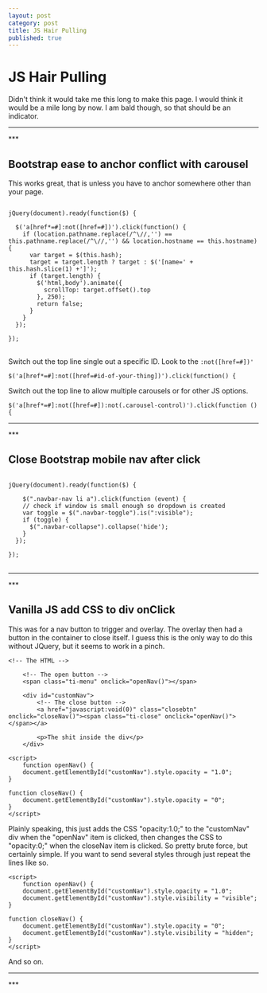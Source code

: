 ```yaml
---
layout: post
category: post
title: JS Hair Pulling
published: true
---
```


# JS Hair Pulling #

Didn't think it would take me this long to make this page. I would think it would be a mile long by now. I am bald though, so that should be an indicator.

<hr class="rule">
***

## Bootstrap ease to anchor conflict with carousel ##

This works great, that is unless you have to anchor somewhere other than your page.

<pre>
<code>
jQuery(document).ready(function($) {

  $('a[href*=#]:not([href=#])').click(function() {
    if (location.pathname.replace(/^\//,'') == this.pathname.replace(/^\//,'') && location.hostname == this.hostname) {
      var target = $(this.hash);
      target = target.length ? target : $('[name=' + this.hash.slice(1) +']');
      if (target.length) {
        $('html,body').animate({
          scrollTop: target.offset().top
        }, 250);
        return false;
      }
    }
  });

});
</code>
</pre>

Switch out the top line single out a specific ID. Look to the `:not([href=#])'`

    $('a[href*=#]:not([href=#id-of-your-thing])').click(function() {

Switch out the top line to allow multiple carousels or for other JS options.

    $('a[href*=#]:not([href=#]):not(.carousel-control)').click(function () {

<hr class="rule">
***

## Close Bootstrap mobile nav after click ##

<pre>
<code>
jQuery(document).ready(function($) {

	$(".navbar-nav li a").click(function (event) {
    // check if window is small enough so dropdown is created
    var toggle = $(".navbar-toggle").is(":visible");
    if (toggle) {
      $(".navbar-collapse").collapse('hide');
    }
  });

});
</code>
</pre>

<hr class="rule">
***

## Vanilla JS add CSS to div onClick ##

This was for a nav button to trigger and overlay. The overlay then had a button in the container to close itself. I guess this is the only way to do this without JQuery, but it seems to work in a pinch.


	<!-- The HTML -->

		<!-- The open button -->
		<span class="ti-menu" onclick="openNav()"></span>
    
    	<div id="customNav">
    		<!-- The close button -->
			<a href="javascript:void(0)" class="closebtn" onclick="closeNav()"><span class="ti-close" onclick="openNav()"></span></a>
    
    		<p>The shit inside the div</p>
    	</div>

	<script>
		function openNav() {
		document.getElementById("customNav").style.opacity = "1.0";
	}

	function closeNav() {
		document.getElementById("customNav").style.opacity = "0";
	}
	</script>

Plainly speaking, this just adds the CSS "opacity:1.0;" to the "customNav" div when the "openNav" item is clicked, then changes the CSS to "opacity:0;" when the closeNav item is clicked. So pretty brute force, but certainly simple. If you want to send several styles through just repeat the lines like so.

	<script>
		function openNav() {
		document.getElementById("customNav").style.opacity = "1.0";
		document.getElementById("customNav").style.visibility = "visible";
	}

	function closeNav() {
		document.getElementById("customNav").style.opacity = "0";
		document.getElementById("customNav").style.visibility = "hidden";
	}
	</script>

And so on.

<hr class="rule">
***
